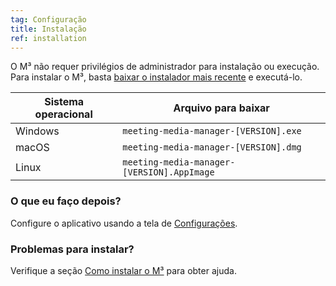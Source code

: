 ```yaml
---
tag: Configuração
title: Instalação
ref: installation
---
```


O M³ não requer privilégios de administrador para instalação ou execução. Para instalar o M³, basta [baixar o instalador mais recente]({{site.github}}/releases/latest) e executá-lo.

| Sistema operacional | Arquivo para baixar                        |
| ------------------- | ------------------------------------------ |
| Windows             | `meeting-media-manager-[VERSION].exe`      |
| macOS               | `meeting-media-manager-[VERSION].dmg`      |
| Linux               | `meeting-media-manager-[VERSION].AppImage` |

### O que eu faço depois?

Configure o aplicativo usando a tela de [Configurações]({{page.lang}}/#configuration).

### Problemas para instalar?

Verifique a seção [Como instalar o M³]({{page.lang}}/#usage-notes) para obter ajuda.

